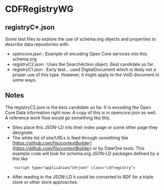 # CDFRegistryWG


## registryC*.json
Some test files to explore the use of schema.org objects and properties to 
describe data repositories with.

* opencore.json : Example of encoding Open Core services into this schema.org
* registryC2.json : Uses the SearchAction object.  Best candidate so far.
* registryC1.json : Early test... used DigitalDocument which is likely not a proper 
use of this type.  However, it might apply to the VoID document in some ways.   

## Notes
The registryC2.json is the best candidate so far.  It is encoding the Open Core Data
information right now.  A copy of this is in opencore.json as well.  A reference work flow would go something like this.

* Sites place this JSON-LD into their index page or some other page they designate.
* The white list of site/URLs is feed through something like [https://github.com/fils/contextBuilder](https://github.com/fils/contextBuilder) or by DateOne tools.  This example code will look for schema.org JSON-LD packages defined 
by a line like
```
    <script type="application/ld+json" class="cdfregistry">
```
* After reading in the JSON-LD it could be converted to RDF for a triple store 
or other store approaches.



